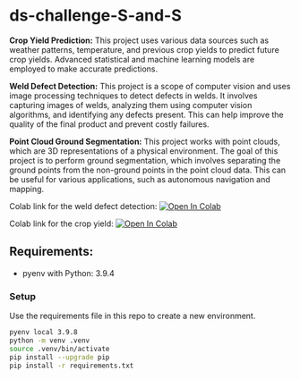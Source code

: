 # ds-challenge-S-and-S

**Crop Yield Prediction:** This project uses various data sources such as weather patterns, temperature, and previous crop yields to predict future crop yields. Advanced statistical and machine learning models are employed to make accurate predictions.

**Weld Defect Detection:** This project is a scope of computer vision and uses image processing techniques to detect defects in welds. It involves capturing images of welds, analyzing them using computer vision algorithms, and identifying any defects present. This can help improve the quality of the final product and prevent costly failures.

**Point Cloud Ground Segmentation:** This project works with point clouds, which are 3D representations of a physical environment. The goal of this project is to perform ground segmentation, which involves separating the ground points from the non-ground points in the point cloud data. This can be useful for various applications, such as autonomous navigation and mapping.

Colab link for the weld defect detection:
[![Open In Colab](https://colab.research.google.com/assets/colab-badge.svg)](https://colab.research.google.com/github/andrey101010/ds-challenge-S-and-S/blob/main/Kopie_von_S_and_S_Weld_Defect_Detection.ipynb)


Colab link for the crop yield:
[![Open In Colab](https://colab.research.google.com/assets/colab-badge.svg)](https://colab.research.google.com/github/andrey101010/ds-challenge-S-and-S/blob/main/S_and_S_Crop_yield.ipynb)


## Requirements:

- pyenv with Python: 3.9.4

### Setup

Use the requirements file in this repo to create a new environment.

```BASH
pyenv local 3.9.8
python -m venv .venv
source .venv/bin/activate
pip install --upgrade pip
pip install -r requirements.txt
```
